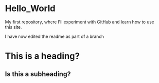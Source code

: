 # Hello_World
My first repository, where I'll experiment with GitHub and learn how to use this site. 


I have now edited the readme as part of a branch
# This is a heading?
## Is this a subheading?
